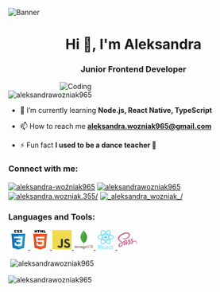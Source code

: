 ![Banner](https://repository-images.githubusercontent.com/588181932/e36ec678-7984-4cdd-8e4c-a3932772ff8e)
<h1 align="center">Hi 👋, I'm Aleksandra</h1>
<h3 align="center">Junior Frontend Developer</h3>
<img align="right" alt="Coding" width="400" src="https://media.tenor.com/QVC1Nmb9TwUAAAAi/coding.gif">

<p align="left"> <img src="https://komarev.com/ghpvc/?username=aleksandrawozniak965&label=Profile%20views&color=0e75b6&style=flat" alt="aleksandrawozniak965" /> </p>

- 🌱 I’m currently learning **Node.js, React Native, TypeScript**

- 📫 How to reach me **aleksandra.wozniak965@gmail.com**

- ⚡ Fun fact **I used to be a dance teacher 💃**

<h3 align="left">Connect with me:</h3>
<p align="left">
<a href="https://linkedin.com/in/aleksandra-woźniak965" target="blank"><img align="center" src="https://raw.githubusercontent.com/rahuldkjain/github-profile-readme-generator/master/src/images/icons/Social/linked-in-alt.svg" alt="aleksandra-woźniak965" height="30" width="40" /></a>
<a href="https://codesandbox.com/aleksandrawozniak965" target="blank"><img align="center" src="https://raw.githubusercontent.com/rahuldkjain/github-profile-readme-generator/master/src/images/icons/Social/codesandbox.svg" alt="aleksandrawozniak965" height="30" width="40" /></a>
<a href="https://fb.com/aleksandra.wozniak.355/" target="blank"><img align="center" src="https://raw.githubusercontent.com/rahuldkjain/github-profile-readme-generator/master/src/images/icons/Social/facebook.svg" alt="aleksandra.wozniak.355/" height="30" width="40" /></a>
<a href="https://instagram.com/_aleksandra_wozniak_/" target="blank"><img align="center" src="https://raw.githubusercontent.com/rahuldkjain/github-profile-readme-generator/master/src/images/icons/Social/instagram.svg" alt="_aleksandra_wozniak_/" height="30" width="40" /></a>
</p>

<h3 align="left">Languages and Tools:</h3>
<p align="left"> <a href="https://www.w3schools.com/css/" target="_blank" rel="noreferrer"> <img src="https://raw.githubusercontent.com/devicons/devicon/master/icons/css3/css3-original-wordmark.svg" alt="css3" width="40" height="40"/> </a> <a href="https://www.w3.org/html/" target="_blank" rel="noreferrer"> <img src="https://raw.githubusercontent.com/devicons/devicon/master/icons/html5/html5-original-wordmark.svg" alt="html5" width="40" height="40"/> </a> <a href="https://developer.mozilla.org/en-US/docs/Web/JavaScript" target="_blank" rel="noreferrer"> <img src="https://raw.githubusercontent.com/devicons/devicon/master/icons/javascript/javascript-original.svg" alt="javascript" width="40" height="40"/> </a> <a href="https://www.mongodb.com/" target="_blank" rel="noreferrer"> <img src="https://raw.githubusercontent.com/devicons/devicon/master/icons/mongodb/mongodb-original-wordmark.svg" alt="mongodb" width="40" height="40"/> </a> <a href="https://reactjs.org/" target="_blank" rel="noreferrer"> <img src="https://raw.githubusercontent.com/devicons/devicon/master/icons/react/react-original-wordmark.svg" alt="react" width="40" height="40"/> </a> <a href="https://sass-lang.com" target="_blank" rel="noreferrer"> <img src="https://raw.githubusercontent.com/devicons/devicon/master/icons/sass/sass-original.svg" alt="sass" width="40" height="40"/> </a> </p>

<p>&nbsp;<img align="center" src="https://github-readme-stats.vercel.app/api?username=aleksandrawozniak965&show_icons=true&locale=en" alt="aleksandrawozniak965" /></p>
<p><img align="center" src="https://github-readme-streak-stats.herokuapp.com/?user=aleksandrawozniak965&" alt="aleksandrawozniak965" /></p>



